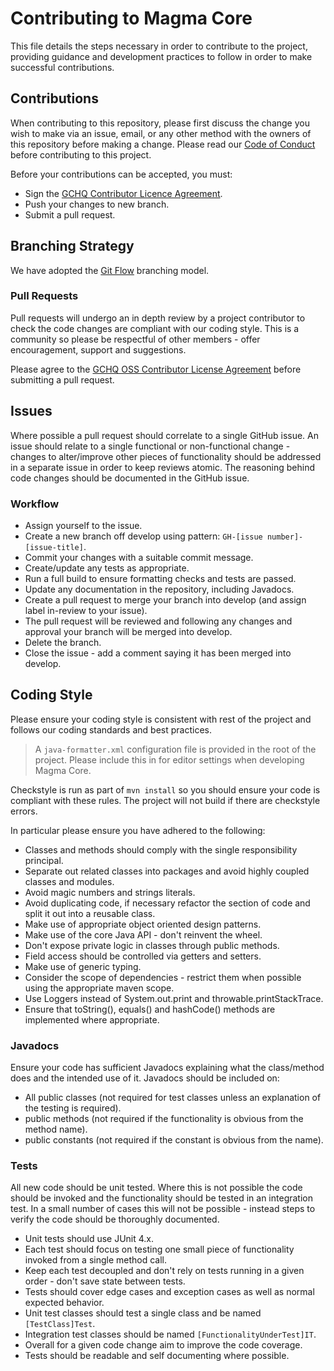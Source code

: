 # Contributing to Magma Core

This file details the steps necessary in order to contribute to the project, providing guidance and development practices to follow in order to make successful contributions.

## Contributions

When contributing to this repository, please first discuss the change you wish to make via an issue, email, or any other method with the owners of this repository before making a change. Please read our [Code of Conduct](CODE_OF_CONDUCT.md) before contributing to this project.

Before your contributions can be accepted, you must:

- Sign the [GCHQ Contributor Licence Agreement](https://cla-assistant.io/gchq/MagmaCore).
- Push your changes to new branch.
- Submit a pull request.

## Branching Strategy

We have adopted the [Git Flow](https://guides.github.com/introduction/flow/) branching model.

### Pull Requests

Pull requests will undergo an in depth review by a project contributor to check the code changes are compliant with our coding style. This is a community so please be respectful of other members - offer encouragement, support and suggestions.

Please agree to the [GCHQ OSS Contributor License Agreement](https://cla-assistant.io/gchq/MagmaCore) before submitting a pull request.

## Issues

Where possible a pull request should correlate to a single GitHub issue. An issue should relate to a single functional or non-functional change - changes to alter/improve other pieces of functionality should be addressed in a separate issue in order to keep reviews atomic. The reasoning behind code changes should be documented in the GitHub issue.

### Workflow

- Assign yourself to the issue.
- Create a new branch off develop using pattern: `GH-[issue number]-[issue-title]`.
- Commit your changes with a suitable commit message.
- Create/update any tests as appropriate.
- Run a full build to ensure formatting checks and tests are passed.
- Update any documentation in the repository, including Javadocs.
- Create a pull request to merge your branch into develop (and assign label in-review to your issue).
- The pull request will be reviewed and following any changes and approval your branch will be merged into develop.
- Delete the branch.
- Close the issue - add a comment saying it has been merged into develop.

## Coding Style

Please ensure your coding style is consistent with rest of the project and follows our coding standards and best practices.

> A `java-formatter.xml` configuration file is provided in the root of the project. Please include this in for editor settings when developing Magma Core.

Checkstyle is run as part of `mvn install` so you should ensure your code is compliant with these rules. The project will not build if there are checkstyle errors.

In particular please ensure you have adhered to the following:

- Classes and methods should comply with the single responsibility principal.
- Separate out related classes into packages and avoid highly coupled classes and modules.
- Avoid magic numbers and strings literals.
- Avoid duplicating code, if necessary refactor the section of code and split it out into a reusable class.
- Make use of appropriate object oriented design patterns.
- Make use of the core Java API - don't reinvent the wheel.
- Don't expose private logic in classes through public methods.
- Field access should be controlled via getters and setters.
- Make use of generic typing.
- Consider the scope of dependencies - restrict them when possible using the appropriate maven scope.
- Use Loggers instead of System.out.print and throwable.printStackTrace.
- Ensure that toString(), equals() and hashCode() methods are implemented where appropriate.

### Javadocs

Ensure your code has sufficient Javadocs explaining what the class/method does and the intended use of it. Javadocs should be included on:

- All public classes (not required for test classes unless an explanation of the testing is required).
- public methods (not required if the functionality is obvious from the method name).
- public constants (not required if the constant is obvious from the name).

### Tests

All new code should be unit tested. Where this is not possible the code should be invoked and the functionality should be tested in an integration test. In a small number of cases this will not be possible - instead steps to verify the code should be thoroughly documented.

- Unit tests should use JUnit 4.x.
- Each test should focus on testing one small piece of functionality invoked from a single method call.
- Keep each test decoupled and don't rely on tests running in a given order - don't save state between tests.
- Tests should cover edge cases and exception cases as well as normal expected behavior.
- Unit test classes should test a single class and be named `[TestClass]Test`.
- Integration test classes should be named `[FunctionalityUnderTest]IT`.
- Overall for a given code change aim to improve the code coverage.
- Tests should be readable and self documenting where possible.

